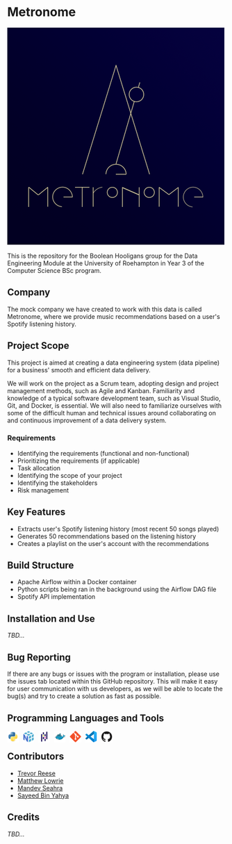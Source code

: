 # Metronome

<!--- ![Logo](https://github.com/ttrevorreese/Metronome/blob/8bc31be3fe74fc77f94a45a025143cd0a7c7e2c1/Assets/Metronome%20Logo.png) --->

<img src="https://github.com/ttrevorreese/Metronome/blob/8bc31be3fe74fc77f94a45a025143cd0a7c7e2c1/Assets/Metronome%20Logo.png" alt="Metronome Logo" width="500" height="500">

This is the repository for the Boolean Hooligans group for the Data Engineering Module at the University of Roehampton in Year 3 of the Computer Science BSc program.

## Company

The mock company we have created to work with this data is called Metronome, where we provide music recommendations based on a user's Spotify listening history.

## Project Scope

This project is aimed at creating a data engineering system (data pipeline) for a business' smooth and efficient data delivery.

We will work on the project as a Scrum team, adopting design and project management methods, such as Agile and Kanban. Familiarity and knowledge of a typical software development team, such as Visual Studio, Git, and Docker, is essential. We will also need to familiarize ourselves with some of the difficult human and technical issues around collaborating on and continuous improvement of a data delivery system.

### Requirements

- Identifying the requirements (functional and non-functional)
- Prioritizing the requirements (if applicable)
- Task allocation
- Identifying the scope of your project
- Identifying the stakeholders
- Risk management

## Key Features

- Extracts user's Spotify listening history (most recent 50 songs played)
- Generates 50 recommendations based on the listening history
- Creates a playlist on the user's account with the recommendations

## Build Structure

- Apache Airflow within a Docker container
- Python scripts being ran in the background using the Airflow DAG file
- Spotify API implementation

## Installation and Use

*TBD...*

## Bug Reporting

If there are any bugs or issues with the program or installation, please use the issues tab located within this GitHub repository. This will make it easy for user communication with us developers, as we will be able to locate the bug(s) and try to create a solution as fast as possible.

## Programming Languages and Tools

<img align="left" alt="Python" width="26px" src=https://github.com/devicons/devicon/blob/2ae2a900d2f041da66e950e4d48052658d850630/icons/python/python-original.svg style="padding-right:10px;"/>
<img align="left" alt="NumPy" width="26px" src=https://github.com/devicons/devicon/blob/2ae2a900d2f041da66e950e4d48052658d850630/icons/numpy/numpy-original.svg style="padding-right:10px;"/>
<img align="left" alt="Pandas" width="26px" src=https://github.com/devicons/devicon/blob/2ae2a900d2f041da66e950e4d48052658d850630/icons/pandas/pandas-original.svg style="padding-right:10px;"/>
<img align="left" alt="Docker" width="26px" src=https://github.com/devicons/devicon/blob/2ae2a900d2f041da66e950e4d48052658d850630/icons/docker/docker-original.svg style="padding-right:10px;"/>
<img align="left" alt="Git" width="26px" src=https://github.com/devicons/devicon/blob/2ae2a900d2f041da66e950e4d48052658d850630/icons/git/git-original.svg style="padding-right:10px;"/>
<img align="left" alt="Visual Studio Code" width="26px" src="https://github.com/devicons/devicon/blob/2ae2a900d2f041da66e950e4d48052658d850630/icons/vscode/vscode-original.svg" style="padding-right:10px;"/>
<img align="left" alt="GitHub" width="26px" src=https://github.com/devicons/devicon/blob/2ae2a900d2f041da66e950e4d48052658d850630/icons/github/github-original.svg style="padding-right:10px;"/>

<br />

## Contributors

- [Trevor Reese](https://github.com/ttrevorreese)
- [Matthew Lowrie](https://github.com/MatthewLowrie)
- [Mandev Seahra](https://github.com/mseahra)
- [Sayeed Bin Yahya](https://github.com/Sparx4life7xxx)

## Credits

*TBD...*
